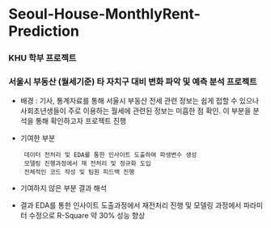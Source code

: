 # Seoul-House-MonthlyRent-Prediction
### KHU 학부 프로젝트 
### 서울시 부동산 (월세기준) 타 자치구 대비 변화 파악 및 예측 분석 프로젝트

- 배경 : 기사, 통계자료를 통해 서울시 부동산 전세 관련 정보는 쉽게 접할 수 있으나 사회초년생들이 주로 이용하는 월세에 관련된 정보는 미흡한 점 확인. 이 부분을 분석을 통해 확인하고자 프로젝트 진행
  
- 기여한 부분
  
       데이터 전처리 및 EDA를 통한 인사이트 도출하여 파생변수 생성
       모델링 진행과정에서 재 전처리 및 정규화 도입
       전체적인 코드 작성 및 팀원 피드백 진행
  
- 기여하지 않은 부분
       결과 해석
  
- 결과
       EDA를 통한 인사이트 도출과정에서 재전처리 진행 및 모델링 과정에서 파라미터 수정으로 R-Square 약 30% 성능 향상
       
